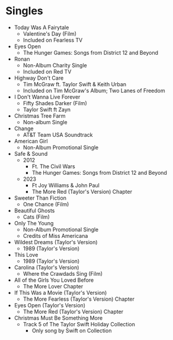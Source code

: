 # Singles

* Today Was A Fairytale
    * Valentine's Day (Film)
    * Included on Fearless TV
* Eyes Open
    * The Hunger Games: Songs from District 12 and Beyond
* Ronan
    * Non-Album Charity Single
    * Included on Red TV
* Highway Don't Care
    * Tim McGraw ft. Taylor Swift & Keith Urban
    * Included on Tim McGraw's Album; Two Lanes of Freedom
* I Don't Wanna Live Forever
    * Fifty Shades Darker (Film)
    * Taylor Swift ft Zayn
* Christmas Tree Farm
    * Non-album Single
* Change
    * AT&T Team USA Soundtrack
* American Girl
    * Non-Album Promotional Single
* Safe & Sound
    * 2012
        * Ft. The Civil Wars
        * The Hunger Games: Songs from District 12 and Beyond
    * 2023
        * Ft Joy Williams & John Paul
        * The More Red (Taylor's Version) Chapter
* Sweeter Than Fiction
    * One Chance (Film)
* Beautiful Ghosts
    * Cats (Film)
* Only The Young
    * Non-Album Promotional Single
    * Credits of Miss Americana
* Wildest Dreams (Taylor's Version)
    * 1989 (Taylor's Version)
* This Love
    * 1989 (Taylor's Version)
* Carolina (Taylor's Version)
    * Where the Crawdads Sing (Film)
* All of the Girls You Loved Before
    * The More Lover Chapter
* If This Was a Movie (Taylor's Version)
    * The More Fearless (Taylor's Version) Chapter
* Eyes Open (Taylor's Version)
    * The More Red (Taylor's Version) Chapter
* Christmas Must Be Something More
    * Track 5 of The Taylor Swift Holiday Collection
        * Only song by Swift on Collection